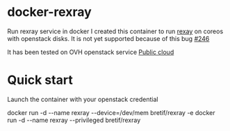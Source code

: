 # docker-rexray
Run rexray service in docker
I created this container to run [rexay](https://github.com/emccode/rexray) on coreos with openstack disks.
It is not yet supported because of this bug [#246](https://github.com/emccode/rexray/issues/246)

It has been tested on OVH openstack service [Public cloud](https://www.ovh.com/fr/cloud/)

# Quick start
Launch the container with your openstack credential

  docker run -d --name rexray --device=/dev/mem bretif/rexray -e 
  docker run -d --name rexray --privileged bretif/rexray
